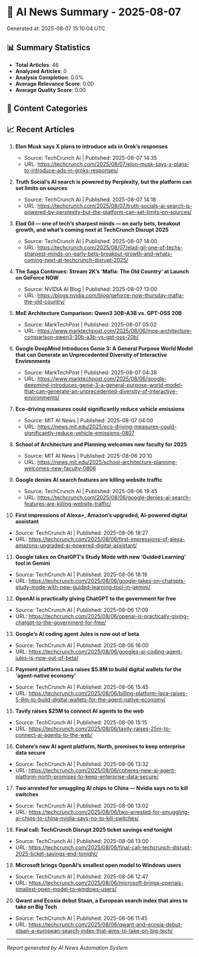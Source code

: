# 🤖 AI News Summary - 2025-08-07

Generated at: 2025-08-07 15:10:04 UTC

## 📊 Summary Statistics
- **Total Articles**: 46
- **Analyzed Articles**: 0
- **Analysis Completion**: 0.0%
- **Average Relevance Score**: 0.00
- **Average Quality Score**: 0.00

## 📂 Content Categories

## 📈 Recent Articles

1. **Elon Musk says X plans to introduce ads in Grok’s responses**
   - Source: TechCrunch AI | Published: 2025-08-07 14:35
   - URL: https://techcrunch.com/2025/08/07/elon-musk-says-x-plans-to-introduce-ads-in-groks-responses/

2. **Truth Social’s AI search is powered by Perplexity, but the platform can set limits on sources**
   - Source: TechCrunch AI | Published: 2025-08-07 14:18
   - URL: https://techcrunch.com/2025/08/07/truth-socials-ai-search-is-powered-by-perplexity-but-the-platform-can-set-limits-on-sources/

3. **Elad Gil — one of tech’s sharpest minds — on early bets, breakout growth, and what’s coming next at TechCrunch Disrupt 2025**
   - Source: TechCrunch AI | Published: 2025-08-07 14:00
   - URL: https://techcrunch.com/2025/08/07/elad-gil-one-of-techs-sharpest-minds-on-early-bets-breakout-growth-and-whats-coming-next-at-techcrunch-disrupt-2025/

4. **The Saga Continues: Stream 2K’s ‘Mafia: The Old Country’ at Launch on GeForce NOW**
   - Source: NVIDIA AI Blog | Published: 2025-08-07 13:00
   - URL: https://blogs.nvidia.com/blog/geforce-now-thursday-mafia-the-old-country/

5. **MoE Architecture Comparison: Qwen3 30B-A3B vs. GPT-OSS 20B**
   - Source: MarkTechPost | Published: 2025-08-07 05:02
   - URL: https://www.marktechpost.com/2025/08/06/moe-architecture-comparison-qwen3-30b-a3b-vs-gpt-oss-20b/

6. **Google DeepMind Introduces Genie 3: A General Purpose World Model that can Generate an Unprecedented Diversity of Interactive Environments**
   - Source: MarkTechPost | Published: 2025-08-07 04:38
   - URL: https://www.marktechpost.com/2025/08/06/google-deepmind-introduces-genie-3-a-general-purpose-world-model-that-can-generate-an-unprecedented-diversity-of-interactive-environments/

7. **Eco-driving measures could significantly reduce vehicle emissions**
   - Source: MIT AI News | Published: 2025-08-07 04:00
   - URL: https://news.mit.edu/2025/eco-driving-measures-could-significantly-reduce-vehicle-emissions-0807

8. **School of Architecture and Planning welcomes new faculty for 2025**
   - Source: MIT AI News | Published: 2025-08-06 20:10
   - URL: https://news.mit.edu/2025/school-architecture-planning-welcomes-new-faculty-0806

9. **Google denies AI search features are killing website traffic**
   - Source: TechCrunch AI | Published: 2025-08-06 19:45
   - URL: https://techcrunch.com/2025/08/06/google-denies-ai-search-features-are-killing-website-traffic/

10. **First impressions of Alexa+, Amazon’s upgraded, AI-powered digital assistant**
   - Source: TechCrunch AI | Published: 2025-08-06 18:27
   - URL: https://techcrunch.com/2025/08/06/first-impressions-of-alexa-amazons-upgraded-ai-powered-digital-assistant/

11. **Google takes on ChatGPT’s Study Mode with new ‘Guided Learning’ tool in Gemini**
   - Source: TechCrunch AI | Published: 2025-08-06 18:18
   - URL: https://techcrunch.com/2025/08/06/google-takes-on-chatgpts-study-mode-with-new-guided-learning-tool-in-gemini/

12. **OpenAI is practically giving ChatGPT to the government for free**
   - Source: TechCrunch AI | Published: 2025-08-06 17:09
   - URL: https://techcrunch.com/2025/08/06/openai-is-practically-giving-chatgpt-to-the-government-for-free/

13. **Google’s AI coding agent Jules is now out of beta**
   - Source: TechCrunch AI | Published: 2025-08-06 16:00
   - URL: https://techcrunch.com/2025/08/06/googles-ai-coding-agent-jules-is-now-out-of-beta/

14. **Payment platform Lava raises $5.8M to build digital wallets for the ‘agent-native economy’**
   - Source: TechCrunch AI | Published: 2025-08-06 15:45
   - URL: https://techcrunch.com/2025/08/06/billing-platform-lava-raises-5-8m-to-build-digital-wallets-for-the-agent-native-economy/

15. **Tavily raises $25M to connect AI agents to the web**
   - Source: TechCrunch AI | Published: 2025-08-06 15:15
   - URL: https://techcrunch.com/2025/08/06/tavily-raises-25m-to-connect-ai-agents-to-the-web/

16. **Cohere’s new AI agent platform, North, promises to keep enterprise data secure**
   - Source: TechCrunch AI | Published: 2025-08-06 13:32
   - URL: https://techcrunch.com/2025/08/06/coheres-new-ai-agent-platform-north-promises-to-keep-enterprise-data-secure/

17. **Two arrested for smuggling AI chips to China — Nvidia says no to kill switches**
   - Source: TechCrunch AI | Published: 2025-08-06 13:02
   - URL: https://techcrunch.com/2025/08/06/two-arrested-for-smuggling-ai-chips-to-china-nvidia-says-no-to-kill-switches/

18. **Final call: TechCrunch Disrupt 2025 ticket savings end tonight**
   - Source: TechCrunch AI | Published: 2025-08-06 13:00
   - URL: https://techcrunch.com/2025/08/06/final-call-techcrunch-disrupt-2025-ticket-savings-end-tonight/

19. **Microsoft brings OpenAI’s smallest open model to Windows users**
   - Source: TechCrunch AI | Published: 2025-08-06 12:47
   - URL: https://techcrunch.com/2025/08/06/microsoft-brings-openais-smallest-open-model-to-windows-users/

20. **Qwant and Ecosia debut Staan, a European search index that aims to take on Big Tech**
   - Source: TechCrunch AI | Published: 2025-08-06 11:45
   - URL: https://techcrunch.com/2025/08/06/qwant-and-ecosia-debut-staan-a-european-search-index-that-aims-to-take-on-big-tech/


---
*Report generated by AI News Automation System*
